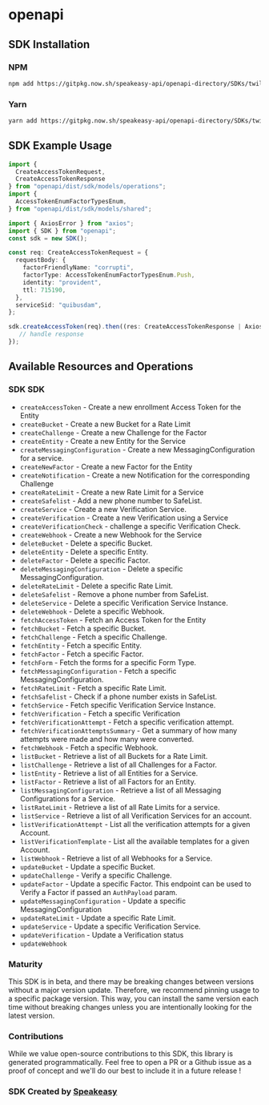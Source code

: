 # openapi

<!-- Start SDK Installation -->
## SDK Installation

### NPM

```bash
npm add https://gitpkg.now.sh/speakeasy-api/openapi-directory/SDKs/twilio.com/twilio_verify_v2/1.40.0/typescript
```

### Yarn

```bash
yarn add https://gitpkg.now.sh/speakeasy-api/openapi-directory/SDKs/twilio.com/twilio_verify_v2/1.40.0/typescript
```
<!-- End SDK Installation -->

## SDK Example Usage
<!-- Start SDK Example Usage -->
```typescript
import {
  CreateAccessTokenRequest,
  CreateAccessTokenResponse
} from "openapi/dist/sdk/models/operations";
import {
  AccessTokenEnumFactorTypesEnum,
} from "openapi/dist/sdk/models/shared";

import { AxiosError } from "axios";
import { SDK } from "openapi";
const sdk = new SDK();

const req: CreateAccessTokenRequest = {
  requestBody: {
    factorFriendlyName: "corrupti",
    factorType: AccessTokenEnumFactorTypesEnum.Push,
    identity: "provident",
    ttl: 715190,
  },
  serviceSid: "quibusdam",
};

sdk.createAccessToken(req).then((res: CreateAccessTokenResponse | AxiosError) => {
   // handle response
});
```
<!-- End SDK Example Usage -->

<!-- Start SDK Available Operations -->
## Available Resources and Operations

### SDK SDK

* `createAccessToken` - Create a new enrollment Access Token for the Entity
* `createBucket` - Create a new Bucket for a Rate Limit
* `createChallenge` - Create a new Challenge for the Factor
* `createEntity` - Create a new Entity for the Service
* `createMessagingConfiguration` - Create a new MessagingConfiguration for a service.
* `createNewFactor` - Create a new Factor for the Entity
* `createNotification` - Create a new Notification for the corresponding Challenge
* `createRateLimit` - Create a new Rate Limit for a Service
* `createSafelist` - Add a new phone number to SafeList.
* `createService` - Create a new Verification Service.
* `createVerification` - Create a new Verification using a Service
* `createVerificationCheck` - challenge a specific Verification Check.
* `createWebhook` - Create a new Webhook for the Service
* `deleteBucket` - Delete a specific Bucket.
* `deleteEntity` - Delete a specific Entity.
* `deleteFactor` - Delete a specific Factor.
* `deleteMessagingConfiguration` - Delete a specific MessagingConfiguration.
* `deleteRateLimit` - Delete a specific Rate Limit.
* `deleteSafelist` - Remove a phone number from SafeList.
* `deleteService` - Delete a specific Verification Service Instance.
* `deleteWebhook` - Delete a specific Webhook.
* `fetchAccessToken` - Fetch an Access Token for the Entity
* `fetchBucket` - Fetch a specific Bucket.
* `fetchChallenge` - Fetch a specific Challenge.
* `fetchEntity` - Fetch a specific Entity.
* `fetchFactor` - Fetch a specific Factor.
* `fetchForm` - Fetch the forms for a specific Form Type.
* `fetchMessagingConfiguration` - Fetch a specific MessagingConfiguration.
* `fetchRateLimit` - Fetch a specific Rate Limit.
* `fetchSafelist` - Check if a phone number exists in SafeList.
* `fetchService` - Fetch specific Verification Service Instance.
* `fetchVerification` - Fetch a specific Verification
* `fetchVerificationAttempt` - Fetch a specific verification attempt.
* `fetchVerificationAttemptsSummary` - Get a summary of how many attempts were made and how many were converted.
* `fetchWebhook` - Fetch a specific Webhook.
* `listBucket` - Retrieve a list of all Buckets for a Rate Limit.
* `listChallenge` - Retrieve a list of all Challenges for a Factor.
* `listEntity` - Retrieve a list of all Entities for a Service.
* `listFactor` - Retrieve a list of all Factors for an Entity.
* `listMessagingConfiguration` - Retrieve a list of all Messaging Configurations for a Service.
* `listRateLimit` - Retrieve a list of all Rate Limits for a service.
* `listService` - Retrieve a list of all Verification Services for an account.
* `listVerificationAttempt` - List all the verification attempts for a given Account.
* `listVerificationTemplate` - List all the available templates for a given Account.
* `listWebhook` - Retrieve a list of all Webhooks for a Service.
* `updateBucket` - Update a specific Bucket.
* `updateChallenge` - Verify a specific Challenge.
* `updateFactor` - Update a specific Factor. This endpoint can be used to Verify a Factor if passed an `AuthPayload` param.
* `updateMessagingConfiguration` - Update a specific MessagingConfiguration
* `updateRateLimit` - Update a specific Rate Limit.
* `updateService` - Update a specific Verification Service.
* `updateVerification` - Update a Verification status
* `updateWebhook`
<!-- End SDK Available Operations -->

### Maturity

This SDK is in beta, and there may be breaking changes between versions without a major version update. Therefore, we recommend pinning usage
to a specific package version. This way, you can install the same version each time without breaking changes unless you are intentionally
looking for the latest version.

### Contributions

While we value open-source contributions to this SDK, this library is generated programmatically.
Feel free to open a PR or a Github issue as a proof of concept and we'll do our best to include it in a future release !

### SDK Created by [Speakeasy](https://docs.speakeasyapi.dev/docs/using-speakeasy/client-sdks)

